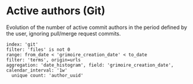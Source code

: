 # Active authors (Git)

Evolution of the number of active commit authors in the period defined by the user, ignoring pull/merge request commits.

```
index: 'git'
filter: 'files' is not 0
range: from_date < 'grimoire_creation_date' < to_date
filter: 'terms', origin=urls
aggregation: 'date_histogram', field: 'grimoire_creation_date', calendar_interval: '1w'
  unique count: 'author_uuid'
```
